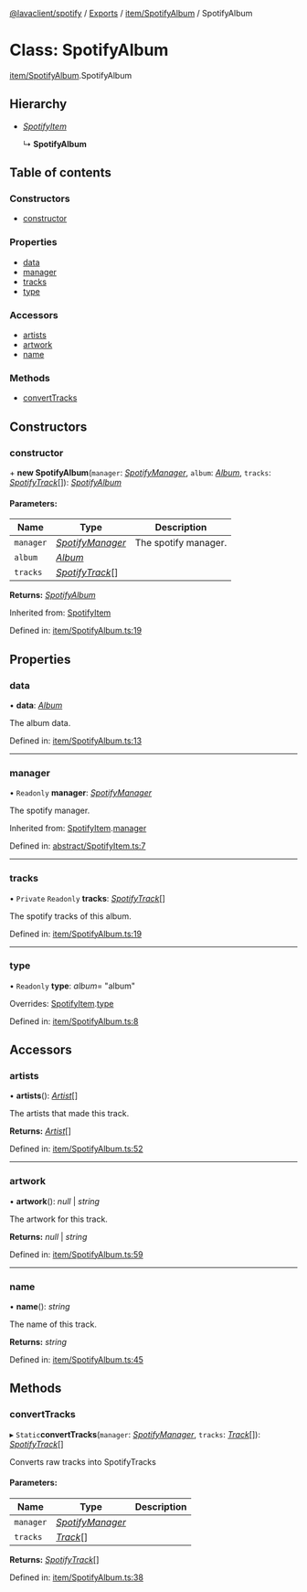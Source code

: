 [@lavaclient/spotify](../../README.md) / [Exports](../../modules.md) / [item/SpotifyAlbum](../../modules/item_spotifyalbum.md) / SpotifyAlbum

# Class: SpotifyAlbum

[item/SpotifyAlbum](../../modules/item_spotifyalbum.md).SpotifyAlbum

## Hierarchy

* [*SpotifyItem*](../abstract/spotifyitem.spotifyitem.md)

  ↳ **SpotifyAlbum**

## Table of contents

### Constructors

- [constructor](spotifyalbum.spotifyalbum.md#constructor)

### Properties

- [data](spotifyalbum.spotifyalbum.md#data)
- [manager](spotifyalbum.spotifyalbum.md#manager)
- [tracks](spotifyalbum.spotifyalbum.md#tracks)
- [type](spotifyalbum.spotifyalbum.md#type)

### Accessors

- [artists](spotifyalbum.spotifyalbum.md#artists)
- [artwork](spotifyalbum.spotifyalbum.md#artwork)
- [name](spotifyalbum.spotifyalbum.md#name)

### Methods

- [convertTracks](spotifyalbum.spotifyalbum.md#converttracks)

## Constructors

### constructor

\+ **new SpotifyAlbum**(`manager`: [*SpotifyManager*](../spotifymanager.spotifymanager-1.md), `album`: [*Album*](../../interfaces/spotify.spotify.album.md), `tracks`: [*SpotifyTrack*](spotifytrack.spotifytrack.md)[]): [*SpotifyAlbum*](spotifyalbum.spotifyalbum.md)

#### Parameters:

Name | Type | Description |
------ | ------ | ------ |
`manager` | [*SpotifyManager*](../spotifymanager.spotifymanager-1.md) | The spotify manager.   |
`album` | [*Album*](../../interfaces/spotify.spotify.album.md) |  |
`tracks` | [*SpotifyTrack*](spotifytrack.spotifytrack.md)[] |     |

**Returns:** [*SpotifyAlbum*](spotifyalbum.spotifyalbum.md)

Inherited from: [SpotifyItem](../abstract/spotifyitem.spotifyitem.md)

Defined in: [item/SpotifyAlbum.ts:19](https://github.com/Lavaclient/plugins/blob/09b0c37/packages/spotify/src/item/SpotifyAlbum.ts#L19)

## Properties

### data

• **data**: [*Album*](../../interfaces/spotify.spotify.album.md)

The album data.

Defined in: [item/SpotifyAlbum.ts:13](https://github.com/Lavaclient/plugins/blob/09b0c37/packages/spotify/src/item/SpotifyAlbum.ts#L13)

___

### manager

• `Readonly` **manager**: [*SpotifyManager*](../spotifymanager.spotifymanager-1.md)

The spotify manager.

Inherited from: [SpotifyItem](../abstract/spotifyitem.spotifyitem.md).[manager](../abstract/spotifyitem.spotifyitem.md#manager)

Defined in: [abstract/SpotifyItem.ts:7](https://github.com/Lavaclient/plugins/blob/09b0c37/packages/spotify/src/abstract/SpotifyItem.ts#L7)

___

### tracks

• `Private` `Readonly` **tracks**: [*SpotifyTrack*](spotifytrack.spotifytrack.md)[]

The spotify tracks of this album.

Defined in: [item/SpotifyAlbum.ts:19](https://github.com/Lavaclient/plugins/blob/09b0c37/packages/spotify/src/item/SpotifyAlbum.ts#L19)

___

### type

• `Readonly` **type**: *album*= "album"

Overrides: [SpotifyItem](../abstract/spotifyitem.spotifyitem.md).[type](../abstract/spotifyitem.spotifyitem.md#type)

Defined in: [item/SpotifyAlbum.ts:8](https://github.com/Lavaclient/plugins/blob/09b0c37/packages/spotify/src/item/SpotifyAlbum.ts#L8)

## Accessors

### artists

• **artists**(): [*Artist*](../../interfaces/spotify.spotify.artist.md)[]

The artists that made this track.

**Returns:** [*Artist*](../../interfaces/spotify.spotify.artist.md)[]

Defined in: [item/SpotifyAlbum.ts:52](https://github.com/Lavaclient/plugins/blob/09b0c37/packages/spotify/src/item/SpotifyAlbum.ts#L52)

___

### artwork

• **artwork**(): *null* \| *string*

The artwork for this track.

**Returns:** *null* \| *string*

Defined in: [item/SpotifyAlbum.ts:59](https://github.com/Lavaclient/plugins/blob/09b0c37/packages/spotify/src/item/SpotifyAlbum.ts#L59)

___

### name

• **name**(): *string*

The name of this track.

**Returns:** *string*

Defined in: [item/SpotifyAlbum.ts:45](https://github.com/Lavaclient/plugins/blob/09b0c37/packages/spotify/src/item/SpotifyAlbum.ts#L45)

## Methods

### convertTracks

▸ `Static`**convertTracks**(`manager`: [*SpotifyManager*](../spotifymanager.spotifymanager-1.md), `tracks`: [*Track*](../../interfaces/spotify.spotify.track.md)[]): [*SpotifyTrack*](spotifytrack.spotifytrack.md)[]

Converts raw tracks into SpotifyTracks

#### Parameters:

Name | Type | Description |
------ | ------ | ------ |
`manager` | [*SpotifyManager*](../spotifymanager.spotifymanager-1.md) |  |
`tracks` | [*Track*](../../interfaces/spotify.spotify.track.md)[] |     |

**Returns:** [*SpotifyTrack*](spotifytrack.spotifytrack.md)[]

Defined in: [item/SpotifyAlbum.ts:38](https://github.com/Lavaclient/plugins/blob/09b0c37/packages/spotify/src/item/SpotifyAlbum.ts#L38)
